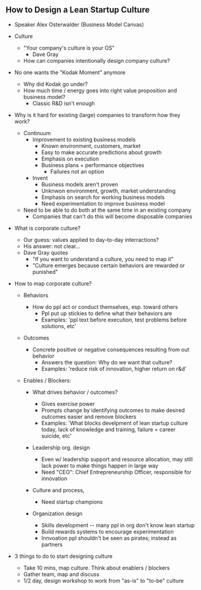 How to Design a Lean Startup Culture
-------------------------------------

* Speaker
  Alex Osterwalder (Business Model Canvas)

* Culture
  * "Your company's culture is your OS"
    * Dave Gray
  * How can companies intentionally design company culture?

* No one wants the "Kodak Moment" anymore
  * Why did Kodak go under?
  * How much time / energy goes into right value proposition and business model?
    * Classic R&D isn't enough

* Why is it hard for existing (large) companies to transform how they work?
  * Continuum
    * Improvement to existing business models
      * Known environment, customers, market
      * Easy to make accurate predictions about growth
      * Emphasis on execution
      * Business plans + performance objectives
        * Failures not an option
    * Invent
      * Business models aren't proven
      * Unknwon environment, growth, market understanding
      * Emphasis on search for working business models
      * Need experimentation to improve business model
  * Need to be able to do both at the same time in an existing company
    * Companies that can't do this will become disposable companies

* What is corporate culture?
  * Our guess: values applied to day-to-day interractions?
  * His answer: not clear...
  * Dave Gray quotes
    * "If you want to understand a culture, you need to map it"
    * "Culture emerges because certain behaviors are rewarded or punished"

* How to map corporate culture?
  * Behaviors
    * How do ppl act or conduct themselves, esp. toward others
      * Ppl put up stickies to define what their behaviors are
      * Examples: 'ppl text before execution, test problems before solutions, etc'
  * Outcomes
    * Concrete positive or negative consequences resulting from out behavior
      * Answers the question: Why do we want that culture?
      * Examples: 'reduce risk of innovation, higher return on r&d'
  * Enables / Blockers:

    * What drives behavior / outcomes?
      * Gives exercise power
      * Prompts change by identifying outcomes to make desired outcomes easier
        and remove blockers
      * Examples: 'What blocks develpment of lean startup culture today, lack
        of knowledge and training, failure = career suicide, etc'

    * Leadership org. design
      * Even w/ leadership support and resource allocation, may still lack
        power to make things happen in large way
      * Need "CEO": Chief Entrepreneurship Officer, responsible for innovation

    * Culture and process,
      * Need startup champions

    * Organization design
      * Skills development -- many ppl in org don't know lean startup
      * Build rewards systems to encourage experimentation
      * Innvoation ppl shouldn't be seen as pirates; instead as partners

* 3 things to do to start designing culture
  * Take 10 mins, map culture. Think about enablers / blockers
  * Gather team, map and discuss
  * 1/2 day, design workshop to work from "as-is" to "to-be" culture

